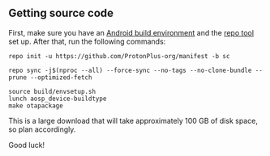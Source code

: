 ## Getting source code

First, make sure you have an [Android build environment](https://source.android.com/setup/build/initializing) and the [repo tool](https://source.android.com/setup/build/downloading) set up. After that, run the following commands:

```
repo init -u https://github.com/ProtonPlus-org/manifest -b sc
```
```
repo sync -j$(nproc --all) --force-sync --no-tags --no-clone-bundle --prune --optimized-fetch
```
```
source build/envsetup.sh
lunch aosp_device-buildtype
make otapackage
```

This is a large download that will take approximately 100 GB of disk space, so plan accordingly.


Good luck!
